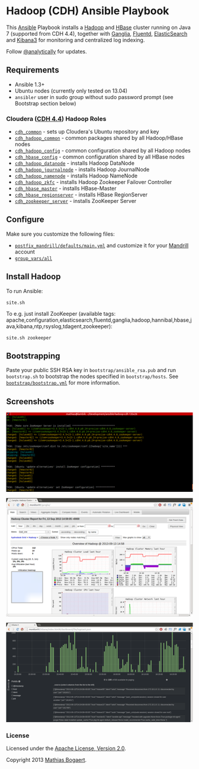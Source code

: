 Hadoop (CDH) Ansible Playbook
=============================

This [Ansible](http://www.ansibleworks.com/) Playbook installs a [Hadoop](http://hadoop.apache.org/)
and [HBase](http://hbase.apache.org/) cluster running on Java 7 (supported from CDH 4.4), together
with [Ganglia](http://ganglia.sourceforge.net/), [Fluentd](http://fluentd.org/), [ElasticSearch](http://www.elasticsearch.org/)
and [Kibana3](http://three.kibana.org/) for monitoring and centralized log indexing.

Follow [@analytically](http://twitter.com/analytically) for updates.

## Requirements

  - Ansible 1.3+
  - Ubuntu nodes (currently only tested on 13.04)
  - `ansibler` user in sudo group without sudo password prompt (see Bootstrap section below)

### Cloudera ([CDH 4.4](http://www.cloudera.com/content/support/en/documentation/cdh4-documentation/cdh4-documentation-v4-latest.html)) Hadoop Roles

  - [`cdh_common`](roles/cdh_common/) - sets up Cloudera's Ubuntu repository and key
  - [`cdh_hadoop_common`](roles/cdh_hadoop_cmmon/) - common packages shared by all Hadoop/HBase nodes
  - [`cdh_hadoop_config`](roles/cdh_hadoop_config/) - common configuration shared by all Hadoop nodes
  - [`cdh_hbase_config`](roles/cdh_hbase_config/) - common configuration shared by all HBase nodes
  - [`cdh_hadoop_datanode`](roles/cdh_hadoop_datanode/) - installs Hadoop DataNode
  - [`cdh_hadoop_journalnode`](roles/cdh_hadoop_journalnode/) - installs Hadoop JournalNode
  - [`cdh_hadoop_namenode`](roles/cdh_hadoop_namenode/) - installs Hadoop NameNode
  - [`cdh_hadoop_zkfc`](roles/cdh_hadoop_zkfc/) - installs Hadoop Zookeeper Failover Controller
  - [`cdh_hbase_master`](roles/cdh_hbase_master/) - installs HBase-Master
  - [`cdh_hbase_regionserver`](roles/cdh_hbase_regionserver/) - installs HBase RegionServer
  - [`cdh_zookeeper_server`](roles/cdh_zookeeper_server/) - installs ZooKeeper Server

## Configure

Make sure you customize the following files:

- [`postfix_mandrill/defaults/main.yml`](roles/postfix_mandrill/defaults/main.yml) and customize it for your [Mandrill](http://mandrill.com/) account
- [`group_vars/all`](group_vars/all)

## Install Hadoop

To run Ansible:

```
site.sh
```

To e.g. just install ZooKeeper (available tags: apache,configuration,elasticsearch,fluentd,ganglia,hadoop,hannibal,hbase,java,kibana,ntp,rsyslog,tdagent,zookeeper):

```
site.sh zookeeper
```

## Bootstrapping

Paste your public SSH RSA key in `bootstrap/ansible_rsa.pub` and run `bootstrap.sh` to bootstrap the nodes
specified in `bootstrap/hosts`. See [`bootstrap/bootstrap.yml`](bootstrap/bootstrap.yml) for more information.

## Screenshots

![zookeeper](images/zookeeper.png)

![ganglia](images/ganglia.png)

![kibana](images/kibana.png)

### License

Licensed under the [Apache License, Version 2.0](http://www.apache.org/licenses/LICENSE-2.0).

Copyright 2013 [Mathias Bogaert](mailto:mathias.bogaert@gmail.com).
